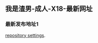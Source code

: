 ## 我是渣男-成人-X18-最新网址

### 最新发布地址1
 [repository settings](https://github.com/zzaiwua/woshizhanan/settings).


